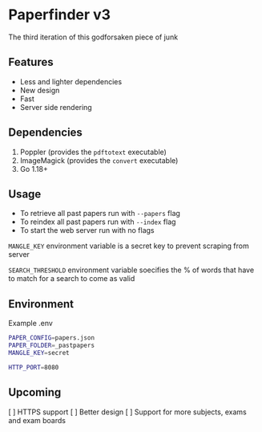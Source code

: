 # Paperfinder v3

The third iteration of this godforsaken piece of junk

## Features

- Less and lighter dependencies
- New design
- Fast
- Server side rendering

## Dependencies

1. Poppler (provides the `pdftotext` executable)
2. ImageMagick (provides the `convert` executable)
3. Go 1.18+

## Usage

- To retrieve all past papers run with `--papers` flag
- To reindex all past papers run with `--index` flag
- To start the web server run with no flags

`MANGLE_KEY` environment variable is a secret key to prevent scraping from server

`SEARCH_THRESHOLD` environment variable soecifies the % of words that have to match for a search to come as valid

## Environment

Example .env

```bash
PAPER_CONFIG=papers.json
PAPER_FOLDER=_pastpapers
MANGLE_KEY=secret

HTTP_PORT=8080
```

## Upcoming

[ ] HTTPS support
[ ] Better design
[ ] Support for more subjects, exams and exam boards
